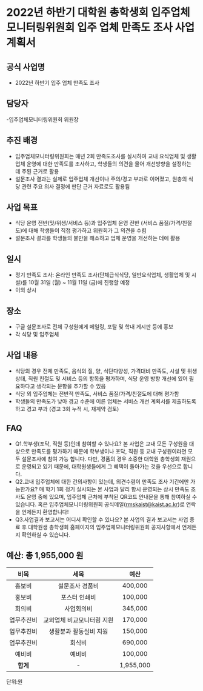 2022년 하반기 대학원 총학생회 입주업체모니터링위원회 입주 업체 만족도 조사 사업계획서
===

## 공식 사업명
- 2022년 하반기 입주 업체 만족도 조사

## 담당자
-입주업체모니터링위원회 위원장 

## 추진 배경
- 입주업체모니터링위원회는 매년 2회 만족도조사를 실시하여 교내 요식업체 및 생활업체 운영에 대한 만족도를 조사하고, 학생들의 의견을 물어 개선방향을 설정하는 데 주된 근거로 활용
- 설문조사 결과는 실제로 입주업체 개선이나 주의/경고 부과로 이어졌고, 원총의 식당 관련 주요 의사 결정에 판단 근거 자료로도 활용됨

## 사업 목표
- 식당 운영 전반(맛/위생/서비스 등)과 입주업체 운영 전반 (서비스 품질/가격/친절도)에 대해 학생들이 직접 평가하고 위원회가 그 의견을 수렴
- 설문조사 결과를 학생들의 불만을 해소하고 업체 운영을 개선하는 데에 활용

## 일시
- 정기 만족도 조사: 온라인 만족도 조사(단체급식식당, 일반요식업체, 생활업체 및 시설)를 10월 31일 (월) ~ 11월 11일 (금)에 진행할 예정
- 이외 상시

## 장소
- 구글 설문조사로 전체 구성원에게 메일링, 포탈 및 학내 게시판 등에 홍보
- 각 식당 및 입주업체

## 사업 내용
- 식당의 경우 전체 만족도, 음식의 질, 양, 식단다양성, 가격대비 만족도, 시설 및 위생상태, 직원 친절도 및 서비스 등의 항목을 평가하며, 식당 운영 방향 개선에 있어 필요하다고 생각되는 문항을 추가할 수 있음
- 식당 외 입주업체는 전반적 만족도, 서비스 품질/가격/친절도에 대해 평가함
- 학생들의 만족도가 낮아 경고 수준에 이른 업체는 서비스 개선 계획서를 제출하도록 하고 경고 부과 (경고 3회 누적 시, 재계약 검토)

## FAQ
 - Q1.학부생(포닥, 직원 등)인데 참여할 수 있나요?
본 사업은 교내 모든 구성원을 대상으로 만족도를 평가하기 때문에 학부생이나 포닥, 직원 등 교내 구성원이라면 모두 설문조사에 참여 가능 합니다. 다만, 경품의 경우 소중한 대학원 총학생회 재원으로 운영되고 있기 때문에, 대학원생들에게 그 혜택이 돌아가는 것을 우선으로 합니다.
 - Q2.교내 입주업체에 대한 건의사항이 있는데, 의견수렴이 만족도 조사 기간에만 가능한가요?
매 학기 1회 정기 실시되는 본 사업과 달리 항시 운영되는 상시 만족도 조사도 운영 중에 있으며, 입주업체 근처에 부착된 QR코드 안내문을 통해 참여하실 수 있습니다. 혹은 입주업체모니터링위원회 공식메일(rmskaist@kaist.ac.kr)로 연락을 언제든지 환영합니다!
 - Q3.사업결과 보고서는 어디서 확인할 수 있나요?
본 사업의 결과 보고서는 사업 종료 후 대학원생 총학생회 홈페이지의 입주업체모니터링위원회 공지사항에서 언제든지 확인하실 수 있습니다.
 
## 예산: 총 1,955,000 원 

|  **비목** |   **세목**   | **예산** |
|:----------:|:------------:|:--------:|
|홍보비|설문조사 경품비|400,000|
|홍보비|포스터 인쇄비|100,000|
|회의비|사업회의비|345,000|
|업무추진비|교외업체 비교모니터링 지원|170,000|
|업무추진비|생활분과 활동실비 지원|150,000|
|업무추진비|회식비|690,000|
|예비비|예비비|100,000|
|   **합계**  |      -       |1,955,000|

단위:원
